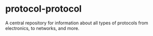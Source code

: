 # protocol-protocol
A central repository for information about all types of protocols from electronics, to networks, and more.
